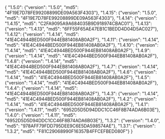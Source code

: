 {
  "1.5.0": {"version": "1.5.0", "md5": "4F19E7D78FE99208899DE09A563F4303"},
  "1.4.15": {"version": "1.5.0", "md5": "4F19E7D78FE99208899DE09A563F4303"},
  "1.4.14": {"version": "1.4.15", "md5": "C2FA9095A9A684035B9D918974CBAC01"},
  "1.4.13": {"version": "1.4.13", "md5": "6FF55F65AE47EB1C1BEDD4D04D5AC027"},
  "1.4.12": {"version": "1.4.14", "md5": "41E4C4944BED500F944EB81408AB0A2F"},
  "1.4.11": {"version": "1.4.14", "md5": "41E4C4944BED500F944EB81408AB0A2F"},
  "1.4.10": {"version": "1.4.14", "md5": "41E4C4944BED500F944EB81408AB0A2F"},
  "1.4.9": {"version": "1.4.14", "md5": "41E4C4944BED500F944EB81408AB0A2F"},
  "1.4.8": {"version": "1.4.14", "md5": "41E4C4944BED500F944EB81408AB0A2F"},
  "1.4.7": {"version": "1.4.14", "md5": "41E4C4944BED500F944EB81408AB0A2F"},
  "1.4.6": {"version": "1.4.14", "md5": "41E4C4944BED500F944EB81408AB0A2F"},
  "1.4.5": {"version": "1.4.14", "md5": "41E4C4944BED500F944EB81408AB0A2F"},
  "1.4.4": {"version": "1.4.14", "md5": "41E4C4944BED500F944EB81408AB0A2F"},
  "1.4.3": {"version": "1.4.14", "md5": "41E4C4944BED500F944EB81408AB0A2F"},
  "1.4.2": {"version": "1.4.14", "md5": "41E4C4944BED500F944EB81408AB0A2F"},
  "1.4.1": {"version": "1.4.11", "md5": "6952D5D5D94DDC1CC46F8B74ADA6B03E"},
  "1.4.0": {"version": "1.4.11", "md5": "6952D5D5D94DDC1CC46F8B74ADA6B03E"},
  "1.3.2": {"version": "1.4.0", "md5": "978AFF79FDD795DEE9C6E5DA598574AE"},
  "1.3.1": {"version": "1.3.2", "md5": "F81C29068990F16357B4FFCEFBED080F"}
}
